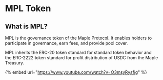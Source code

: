 # MPL Token

## What is MPL?

MPL is the governance token of the Maple Protocol. It enables holders to participate in governance, earn fees, and provide pool cover.

MPL inherits the ERC-20 token standard for standard token behavior and the ERC-2222 token standard for profit distribution of USDC from the Maple Treasury.

{% embed url="https://www.youtube.com/watch?v=O3msyRysfig" %}

